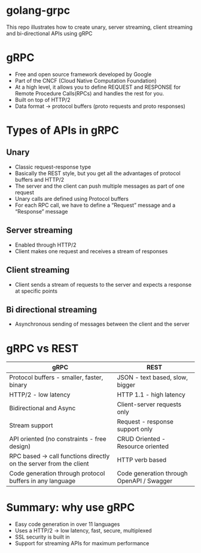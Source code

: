 # golang-grpc
This repo illustrates how to create unary, server streaming, client streaming and bi-directional APIs using gRPC

# gRPC
- Free and open source framework developed by Google
- Part of the CNCF (Cloud Native Computation Foundation)
- At a high level, it allows you to define REQUEST and RESPONSE for Remote Procedure Calls(RPCs) and handles the rest for you.
- Built on top of HTTP/2
- Data format → protocol buffers (proto requests and proto responses)

# Types of APIs in gRPC
##  Unary
- Classic request-response type
- Basically the REST style, but you get all the advantages of protocol buffers and  HTTP/2
- The server and the client can push multiple messages as part of one request
- Unary calls are defined using Protocol buffers
- For each RPC call, we have to define a “Request” message and a “Response” message 
## Server streaming
- Enabled through HTTP/2
- Client makes one request and receives a stream of responses
## Client streaming
- Client sends a stream of requests to the server and expects a response at specific points
## Bi directional streaming
- Asynchronous sending of messages between the client and the server

# gRPC vs REST 

| gRPC 	     					        | REST        
| ----------------------------------------------------- | ------------------------------------------------------------ |
| Protocol buffers - smaller, faster, binary            | JSON - text based, slow, bigger                              |
| HTTP/2 - low latency  		                | HTTP 1.1 - high latency   				       |
| Bidirectional and Async                               | Client-server requests only                                  |
| Stream support                                        | Request - response support only                              |
| API oriented (no constraints - free design)           | CRUD Oriented - Resource oriented                            |
| RPC based → call functions directly on the server from the client | HTTP verb based                                  |
| Code generation through protocol buffers in any language | Code generation through OpenAPI / Swagger                 |


# Summary: why use gRPC
- Easy code generation in over 11 languages
- Uses a HTTP/2 → low latency, fast, secure, multiplexed
- SSL security is built in
- Support for streaming APIs for maximum performance


